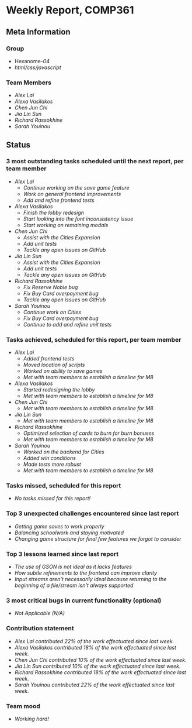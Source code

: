 # Weekly Report, COMP361

## Meta Information

### Group

 * Hexanome-*04*
 * *html/css/javascript*

### Team Members

 * *Alex Lai*
 * *Alexa Vasilakos*
 * *Chen Jun Chi*
 * *Jia Lin Sun*
 * *Richard Rassokhine*
 * *Sarah Youinou*

## Status

### 3 most outstanding tasks scheduled until the next report, per team member

 * *Alex Lai*
   * *Continue working on the save game feature*
   * *Work on general frontend improvements*
   * *Add and refine frontend tests*
 * *Alexa Vasilakos*
   * *Finish the lobby redesign*
   * *Start looking into the font inconsistency issue*
   * *Start working on remaining modals*
 * *Chen Jun Chi*
   * *Assist with the Cities Expansion*
   * *Add unit tests*
   * *Tackle any open issues on GitHub*
 * *Jia Lin Sun*
   * *Assist with the Cities Expansion*
   * *Add unit tests*
   * *Tackle any open issues on GitHub*
 * *Richard Rassokhine*
   * *Fix Reserve Noble bug*
   * *Fix Buy Card overpayment bug*
   * *Tackle any open issues on GitHub*
 * *Sarah Youinou*
   * *Continue work on Cities*
   * *Fix Buy Card overpayment bug*
   * *Continue to add and refine unit tests*


### Tasks achieved, scheduled for this report, per team member

 * *Alex Lai*
   * *Added frontend tests*
   * *Moved location of scripts*
   * *Worked on ability to save games*
   * *Met with team members to establish a timeline for M8*
 * *Alexa Vasilakos*
   * *Started redesigning the lobby*
   * *Met with team members to establish a timeline for M8*
 * *Chen Jun Chi*
   * *Met with team members to establish a timeline for M8*
 * *Jia Lin Sun*
   * *Met with team members to establish a timeline for M8*
 * *Richard Rassokhine*
   * *Optimized selection of cards to burn for burn bonuses*
   * *Met with team members to establish a timeline for M8*
 * *Sarah Youinou*
   * *Worked on the backend for Cities*
   * *Added win conditions*
   * *Made tests more robust*
   * *Met with team members to establish a timeline for M8*


### Tasks missed, scheduled for this report

 * *No tasks missed for this report!*

### Top 3 unexpected challenges encountered since last report

* *Getting game saves to work properly*
* *Balancing schoolwork and staying motivated*
* *Changing game structure for final few features we forgot to consider*


### Top 3 lessons learned since last report

* *The use of GSON is not ideal as it lacks features*
* *How subtle refinements to the frontend can improve clarity*
* *Input streams aren't necessarily ideal because returning to the beginning of a file/stream isn't always supported*


### 3 most critical bugs in current functionality (optional)

 * *Not Applicable (N/A)*

### Contribution statement

 * *Alex Lai contributed 22% of the work effectuated since last week.*
 * *Alexa Vasilakos contributed 18% of the work effectuated since last week.*
 * *Chen Jun Chi contributed 10% of the work effectuated since last week.*
 * *Jia Lin Sun contributed 10% of the work effectuated since last week.*
 * *Richard Rassokhine contributed 18% of the work effectuated since last week.*
 * *Sarah Youinou contributed 22% of the work effectuated since last week.*

### Team mood

 * *Working hard!*
